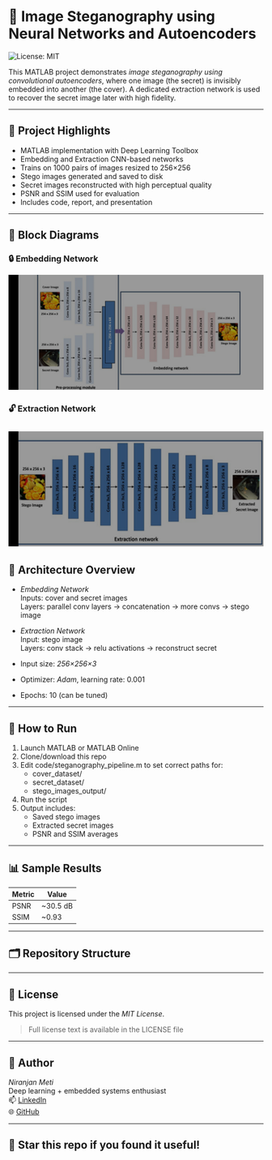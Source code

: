 # 🧠 Image Steganography using Neural Networks and Autoencoders

![License: MIT](https://img.shields.io/badge/License-MIT-yellow.svg)

This MATLAB project demonstrates *image steganography using convolutional autoencoders*, where one image (the secret) is invisibly embedded into another (the cover). A dedicated extraction network is used to recover the secret image later with high fidelity.

---

## 📌 Project Highlights

- MATLAB implementation with Deep Learning Toolbox  
- Embedding and Extraction CNN-based networks  
- Trains on 1000 pairs of images resized to 256×256  
- Stego images generated and saved to disk  
- Secret images reconstructed with high perceptual quality  
- PSNR and SSIM used for evaluation  
- Includes code, report, and presentation

---

## 📐 Block Diagrams

### 🔒 Embedding Network  
![Embedding Network](./Report/Embedding_network.jpg)

### 🔓 Extraction Network  
![Extraction Network](./Report/Extraction_network.jpg)
---

## 🧠 Architecture Overview

- *Embedding Network*  
  Inputs: cover and secret images  
  Layers: parallel conv layers → concatenation → more convs → stego image

- *Extraction Network*  
  Input: stego image  
  Layers: conv stack → relu activations → reconstruct secret

- Input size: *256×256×3*  
- Optimizer: *Adam*, learning rate: 0.001  
- Epochs: 10 (can be tuned)

---

## 🚀 How to Run

1. Launch MATLAB or MATLAB Online  
2. Clone/download this repo  
3. Edit code/steganography_pipeline.m to set correct paths for:
   - cover_dataset/
   - secret_dataset/
   - stego_images_output/
4. Run the script  
5. Output includes:
   - Saved stego images  
   - Extracted secret images  
   - PSNR and SSIM averages

---

## 📊 Sample Results

| Metric | Value |
|--------|-------|
| PSNR   | ~30.5 dB |
| SSIM   | ~0.93   |

---

## 🗂 Repository Structure
---

## 📄 License

This project is licensed under the *MIT License*.
> Full license text is available in the LICENSE file

---

## 👤 Author

*Niranjan Meti*  
Deep learning + embedded systems enthusiast  
📫 [LinkedIn](https://www.linkedin.com/niranjan-meti-69076921a)  
🌐 [GitHub](https://github.com/niranjanmeti)

---

## 🌟 Star this repo if you found it useful!
